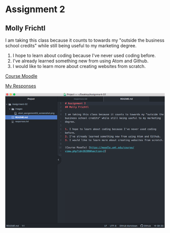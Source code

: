 # Assignment 2
## Molly Frichtl

I am taking this class because it counts to towards my "outside the business school credits" while still being useful to my marketing degree.

1. I hope to learn about coding because I've never used coding before.
2. I've already learned something new from using Atom and Github.
3. I would like to learn more about creating websites from scratch.

[Course Moodle](https://moodle.umt.edu/course/view.php?id=26289#section-2)

[My Responses](./responses.txt)

![My Screenshot](./images/A2atomscreenshot2.png)
